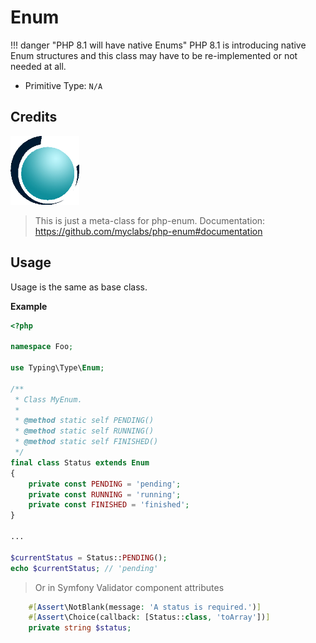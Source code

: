 # Enum

!!! danger "PHP 8.1 will have native Enums"
    PHP 8.1 is introducing native Enum structures and this class may have to be re-implemented or not needed at all.

* Primitive Type: `N/A`

## Credits

<a href="https://github.com/myclabs/php-enum">
  <img src="https://raw.githubusercontent.com/TheDevNetwork/Aux/master/images/my-c-labs.png" alt="Carbon" width="110px" />
</a>

> This is just a meta-class for php-enum.
> Documentation: https://github.com/myclabs/php-enum#documentation

## Usage

Usage is the same as base class.

**Example**

```php
<?php

namespace Foo;

use Typing\Type\Enum;

/**
 * Class MyEnum.
 *
 * @method static self PENDING()
 * @method static self RUNNING()
 * @method static self FINISHED()
 */
final class Status extends Enum
{
    private const PENDING = 'pending';
    private const RUNNING = 'running';
    private const FINISHED = 'finished';
}

...

$currentStatus = Status::PENDING();
echo $currentStatus; // 'pending'

```

> Or in Symfony Validator component attributes

```php
    #[Assert\NotBlank(message: 'A status is required.')]
    #[Assert\Choice(callback: [Status::class, 'toArray'])]
    private string $status;
```
